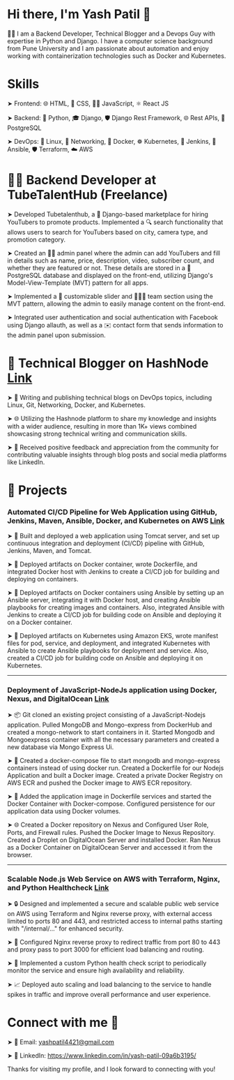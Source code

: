 # Hi there, I'm Yash Patil 👋

🧑‍💻 I am a Backend Developer, Technical Blogger and a Devops Guy with expertise in Python and Django. I have a computer science background from Pune University and I am passionate about automation and enjoy working with containerization technologies such as Docker and Kubernetes.

# Skills
➤ Frontend: 🌐 HTML, 🎨 CSS, 🧑‍💻 JavaScript, ⚛️ React JS

➤ Backend: 🐍 Python, 🎓 Django, 🛡️ Django Rest Framework, 🌐 Rest APIs, 🐘 PostgreSQL

➤ DevOps: 🐧 Linux, 🔌 Networking, 🐳 Docker, ☸️ Kubernetes, 🚦 Jenkins, 🔧 Ansible, 🛡️ Terraform, ☁️ AWS

# 👨‍💻 Backend Developer at TubeTalentHub (Freelance)

➤ Developed Tubetalenthub, a 🐍 Django-based marketplace for hiring YouTubers to promote products. Implemented a 🔍 search functionality that allows users to search for YouTubers based on city, camera type, and promotion category.

➤ Created an 🧑‍💼 admin panel where the admin can add YouTubers and fill in details such as name, price, description, video, subscriber count, and whether they are featured or not. These details are stored in a 🐘 PostgreSQL database and displayed on the front-end, utilizing Django's Model-View-Template (MVT) pattern for all apps.

➤ Implemented a 🎨 customizable slider and 🧑‍🤝‍🧑 team section using the MVT pattern, allowing the admin to easily manage content on the front-end.

➤ Integrated user authentication and social authentication with Facebook using Django allauth, as well as a ✉️ contact form that sends information to the admin panel upon submission.

# 📝 Technical Blogger on HashNode [Link](https://yashpatil.hashnode.dev/)

➤ 📝 Writing and publishing technical blogs on DevOps topics, including Linux, Git, Networking, Docker, and Kubernetes.

➤ 🌐 Utilizing the Hashnode platform to share my knowledge and insights with a wider audience, resulting in more than 1K+ views combined showcasing strong technical writing and communication skills.

➤ 🙌 Received positive feedback and appreciation from the community for contributing valuable insights through blog posts and social media platforms like LinkedIn.

# 🚀 Projects
### Automated CI/CD Pipeline for Web Application using GitHub, Jenkins, Maven, Ansible, Docker, and Kubernetes on AWS [Link](https://github.com/yash-s-patil/CI-CD-with-Jenkins-Ansible-Docker-Kubernetes-on-AWS)

➤ 🚀 Built and deployed a web application using Tomcat server, and set up continuous integration and deployment (CI/CD) pipeline with GitHub, Jenkins, Maven, and Tomcat.

➤ 🐳 Deployed artifacts on Docker container, wrote Dockerfile, and integrated Docker host with Jenkins to create a CI/CD job for building and deploying on containers.

➤ 🔧 Deployed artifacts on Docker containers using Ansible by setting up an Ansible server, integrating it with Docker host, and creating Ansible playbooks for creating images and containers. Also, integrated Ansible with Jenkins to create a CI/CD job for building code on Ansible and deploying it on a Docker container.

➤ 🎯 Deployed artifacts on Kubernetes using Amazon EKS, wrote manifest files for pod, service, and deployment, and integrated Kubernetes with Ansible to create Ansible playbooks for deployment and service. Also, created a CI/CD job for building code on Ansible and deploying it on Kubernetes.

<hr>

### Deployment of JavaScript-NodeJs application using Docker, Nexus, and DigitalOcean [Link](https://github.com/yash-s-patil/Deployment-of-JavaScript-NodeJs-application)

➤ 📦 Git cloned an existing project consisting of a JavaScript-Nodejs application. Pulled MongoDB and Mongo-express from DockerHub and created a mongo-network to start containers in it. Started Mongodb and Mongoexpress container with all the necessary parameters and created a new database via Mongo Express Ui.

➤ 🐳 Created a docker-compose file to start mongodb and mongo-express containers instead of using docker run. Created a Dockerfile for our Nodejs Application and built a Docker image. Created a private Docker Registry on AWS ECR and pushed the Docker image to AWS ECR repository.

➤ 🚀 Added the application image in Dockerfile services and started the Docker Container with Docker-compose. Configured persistence for our application data using Docker volumes.

➤ 🌐 Created a Docker repository on Nexus and Configured User Role, Ports, and Firewall rules. Pushed the Docker Image to Nexus Repository. Created a Droplet on DigitalOcean Server and installed Docker. Ran Nexus as a Docker Container on DigitalOcean Server and accessed it from the browser.

<hr>

### Scalable Node.js Web Service on AWS with Terraform, Nginx, and Python Healthcheck [Link](https://github.com/yash-s-patil/Devops-Assignment)

➤ 🔒 Designed and implemented a secure and scalable public web service on AWS using Terraform and Nginx reverse proxy, with external access limited to ports 80 and 443, and restricted access to internal paths starting with "/internal/..." for enhanced security. 

➤ 🔀 Configured Nginx reverse proxy to redirect traffic from port 80 to 443 and proxy pass to port 3000 for efficient load balancing and routing. 

➤ 🐍 Implemented a custom Python health check script to periodically monitor the service and ensure high availability and reliability.

➤ 📈 Deployed auto scaling and load balancing to the service to handle spikes in traffic and improve overall performance and user experience.      

# Connect with me 🤝
➤ 📧 Email: yashpatil4421@gmail.com

➤ 💼 LinkedIn: https://www.linkedin.com/in/yash-patil-09a6b3195/

Thanks for visiting my profile, and I look forward to connecting with you!





















